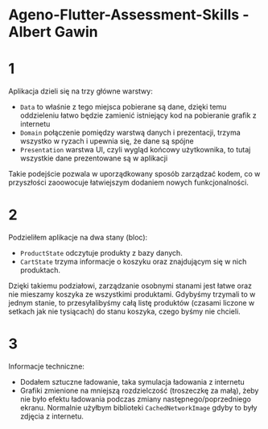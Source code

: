# Ageno-Flutter-Assessment-Skills - Albert Gawin

# 1
Aplikacja dzieli się na trzy główne warstwy:
- `Data` to właśnie z tego miejsca pobierane są dane, dzięki temu oddzieleniu łatwo będzie zamienić istniejący kod na pobieranie grafik z internetu
- `Domain` połączenie pomiędzy warstwą danych i prezentacji, trzyma wszystko w ryzach i upewnia się, że dane są spójne
- `Presentation` warstwa UI, czyli wygląd końcowy użytkownika, to tutaj wszystkie dane prezentowane są w aplikacji

Takie podejście pozwala w uporządkowany sposób zarządzać kodem, co w przyszłości zaoowocuje łatwiejszym dodaniem nowych funkcjonalności.


# 2
Podzieliłem aplikacje na dwa stany (bloc): 
- `ProductState` odczytuje produkty z bazy danych.
- `CartState` trzyma informacje o koszyku oraz znajdującym się w nich produktach.

Dzięki takiemu podziałowi, zarządzanie osobnymi stanami jest łatwe oraz nie mieszamy koszyka ze wszystkimi produktami. Gdybyśmy trzymali to w jednym stanie, to przesyłalibyśmy całą listę produktów (czasami liczone w setkach jak nie tysiącach) do stanu koszyka, czego byśmy nie chcieli.


# 3
Informacje techniczne:
- Dodałem sztuczne ładowanie, taka symulacja ładowania z internetu
- Grafiki zmienione na mniejszą rozdzielczość (troszeczkę za małą), żeby nie było efektu ładowania podczas zmiany następnego/poprzedniego ekranu. Normalnie użyłbym biblioteki `CachedNetworkImage` gdyby to były zdjęcia z internetu.
